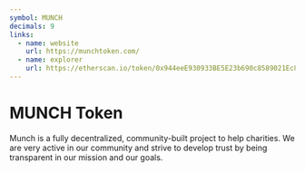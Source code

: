 ```yaml
---
symbol: MUNCH
decimals: 9
links:
  - name: website
    url: https://munchtoken.com/
  - name: explorer
    url: https://etherscan.io/token/0x944eeE930933BE5E23b690c8589021Ec8619a301
---
```


# MUNCH Token

Munch is a fully decentralized, community-built project to help charities. We are very active in our community and strive to develop trust by being transparent in our mission and our goals.
